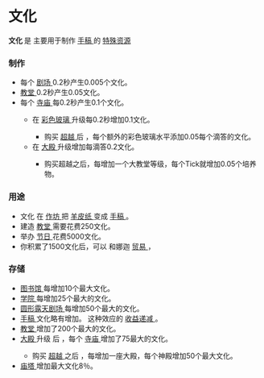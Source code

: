 # 文化
<strong>
          文化
    </strong>
        是
        主要用于制作
      <a href="#manuscript">
          手稿
      </a>
        的
    <a href="?file=003-资源大全/005-资源介绍#特殊资源">
          特殊资源
    </a>
    
### 制作
<ul>
      <li>
        <a href="#Buildings#Amphitheatre">
        </a>
            每个
          <a href="#Buildings#Amphitheatre">
              剧场
          </a>
            0.2秒产生0.005个文化。
      </li>
      <li>
        <a href="?file=001-猫咪百科/01-建筑物/07-文化建筑#教堂">
              教堂
        </a>
            0.2秒产生0.05文化。
      </li>
      <li>
            每个
          <a href="?file=001-猫咪百科/01-建筑物/07-文化建筑#寺庙">
              寺庙
          </a>
            每0.2秒产生0.1个文化。
      </li>
      <ul>
        <li>
              在
          <a href="#Religion#Stained_Glass">
                彩色玻璃
          </a>
              升级每0.2秒增加0.1文化。
        </li>
        <ul>
          <li>
                购买
            <a href="#Religion#Transcendence">
                  超越
            </a>
                后
                ，每个额外的彩色玻璃水平添加0.05每个滴答的文化。
          </li>
        </ul>
        <li>
              在
          <a href="#Religion#Basilica">
                大殿
          </a>
              升级增加每滴答0.2文化。
        </li>
        <ul>
          <li>
                购买超越之后，每增加一个大教堂等级，每个Tick就增加0.05个培养物。
          </li>
        </ul>
      </ul>
    </ul>
    
### 用途
<ul>
      <li>
            文化
            在
          <a href="#workshop">
              作坊
          </a>
            把
        <a href="#parchment">
              羊皮纸
        </a>
            变成
        <a href="#manuscript">
              手稿
        </a>
            。
      </li>
      <li>
            建造
        <a href="?file=001-猫咪百科/01-建筑物/07-文化建筑#教堂">
              教堂
        </a>
            需要花费250文化。
      </li>
      <li>
            举办
        <a href="#festival">
              节日
        </a>
            花费5000文化。
      </li>
      <li>
            你积累了1500文化后，可以
            和娜迦
        <a href="?file=001-猫咪百科/05-贸易">
              贸易
        </a>
            ，
      </li>
    </ul>
    
### 存储
<ul>
      <li>
        <a href="#Buildings#Library">
              图书馆
        </a>
            每增加10个最大文化。
      </li>
      <li>
        <a href="#Buildings#Academy">
              学院
        </a>
            每增加25个最大的文化。
      </li>
      <li>
        <a href="#Buildings#Amphitheatre">
              圆形露天剧场
        </a>
            每增加50个最大的文化。
      </li>
      <li>
        <a href="#manuscript">
              手稿
        </a>
            文化略有增加。
            这种效应的
        <a href="#Diminishing+Returns">
              收益递减
        </a>
            。
      </li>
      <li>
        <a href="?file=001-猫咪百科/01-建筑物/07-文化建筑#教堂">
              教堂
        </a>
            增加了200个最大的文化。
      </li>
      <li>
        <a href="#Religion#Basilica">
              大殿
        </a>
            升级
            后
            ，每个
        <a href="?file=001-猫咪百科/01-建筑物/07-文化建筑#寺庙">
              寺庙
        </a>
            增加了75最大的文化。
      </li>
      <ul>
        <li>
              购买
          <a href="#Religion#Transcendence">
                超越
          </a>
              之后
              ，每增加一座大殿，每个神殿增加50个最大文化。
        </li>
      </ul>
      <li>
        <a href="#Buildings#Ziggurat">
              庙塔
        </a>
            增加最大文化8％。
      </li>
    </ul>
  </div>
  <p style="float:right;margin:6px">
  </p>
</td>